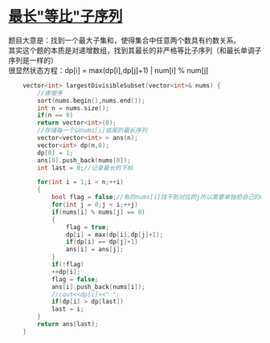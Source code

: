 # [最长"等比"子序列](https://leetcode-cn.com/problems/largest-divisible-subset/)
题目大意是：找到一个最大子集和，使得集合中任意两个数具有约数关系。      
其实这个题的本质是对递增数组，找到其最长的非严格等比子序列（和最长单调子序列是一样的）   
很显然状态方程：dp[i] = max(dp[i],dp[j]+1) | num[i] % num[j]    
```cpp
    vector<int> largestDivisibleSubset(vector<int>& nums) {
        //递增序
        sort(nums.begin(),nums.end());
        int n = nums.size();
        if(n == 0)
        return vector<int>(0);
        //存储每一个以nums[i]结尾的最长序列
        vector<vector<int> > ans(n);
        vector<int> dp(n,0);
        dp[0] = 1;
        ans[0].push_back(nums[0]);
        int last = 0;//记录最长的下标

        for(int i = 1;i < n;++i)
        {
            bool flag = false;//有的nums[i]找不到对应的j所以需要单独把自己的dp[i]++
            for(int j = 0;j < i;++j)
            if(nums[i] % nums[j] == 0)
            {
                flag = true;
                dp[i] = max(dp[i],dp[j]+1);
                if(dp[i] == dp[j]+1)
                ans[i] = ans[j];
            }
            if(!flag)
            ++dp[i];
            flag = false;
            ans[i].push_back(nums[i]);
            //cout<<dp[i]<<" ";
            if(dp[i] > dp[last])
            last = i;
        }
        return ans[last];
    }
```

